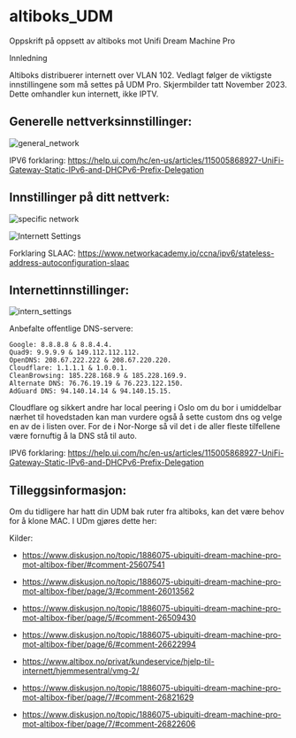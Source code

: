 # altiboks_UDM
Oppskrift på oppsett av altiboks mot Unifi Dream Machine Pro

Innledning

Altiboks distribuerer internett over VLAN 102. Vedlagt følger de viktigste innstillingene som må settes på UDM Pro. Skjermbilder tatt November 2023. Dette omhandler kun internett, ikke IPTV.

## Generelle nettverksinnstillinger:
![general_network](https://github.com/fborch/altiboks_UDM/assets/14937023/7cfe0a22-e038-49ff-9b6e-8879377f8650)

IPV6 forklaring: https://help.ui.com/hc/en-us/articles/115005868927-UniFi-Gateway-Static-IPv6-and-DHCPv6-Prefix-Delegation

## Innstillinger på ditt nettverk:
![specific network](https://github.com/fborch/altiboks_UDM/assets/14937023/7e0461eb-6d1f-4048-8226-9af1041a67df)

![Internett Settings](https://github.com/fborch/altiboks_UDM/blob/main/2024-03-07%2012_52_15-UniFi%20Network%20-%20UDM-Pro%20%E2%80%94%20Mozilla%20Firefox.png)

Forklaring SLAAC: https://www.networkacademy.io/ccna/ipv6/stateless-address-autoconfiguration-slaac

## Internettinnstillinger:
![intern_settings](https://github.com/fborch/altiboks_UDM/assets/14937023/af7c9c47-62b1-45db-bfdd-75c72f51b103)

Anbefalte offentlige DNS-servere:

    Google: 8.8.8.8 & 8.8.4.4.
    Quad9: 9.9.9.9 & 149.112.112.112.
    OpenDNS: 208.67.222.222 & 208.67.220.220.
    Cloudflare: 1.1.1.1 & 1.0.0.1.
    CleanBrowsing: 185.228.168.9 & 185.228.169.9.
    Alternate DNS: 76.76.19.19 & 76.223.122.150.
    AdGuard DNS: 94.140.14.14 & 94.140.15.15.

Cloudflare og sikkert andre har local peering i Oslo om du bor i umiddelbar nærhet til hovedstaden kan man vurdere også å sette custom dns og velge en av de i listen over. For de i Nor-Norge så vil det i de aller fleste tilfellene være fornuftig å la DNS stå til auto.

IPV6 forklaring: https://help.ui.com/hc/en-us/articles/115005868927-UniFi-Gateway-Static-IPv6-and-DHCPv6-Prefix-Delegation

## Tilleggsinformasjon:

Om du tidligere har hatt din UDM bak ruter fra altiboks, kan det være behov for å klone MAC. I UDm gjøres dette her:
 


Kilder:


* https://www.diskusjon.no/topic/1886075-ubiquiti-dream-machine-pro-mot-altibox-fiber/#comment-25607541

* https://www.diskusjon.no/topic/1886075-ubiquiti-dream-machine-pro-mot-altibox-fiber/page/3/#comment-26013562

* https://www.diskusjon.no/topic/1886075-ubiquiti-dream-machine-pro-mot-altibox-fiber/page/5/#comment-26509430

* https://www.diskusjon.no/topic/1886075-ubiquiti-dream-machine-pro-mot-altibox-fiber/page/6/#comment-26622994

* https://www.altibox.no/privat/kundeservice/hjelp-til-internett/hjemmesentral/vmg-2/

* https://www.diskusjon.no/topic/1886075-ubiquiti-dream-machine-pro-mot-altibox-fiber/page/7/#comment-26821629

* https://www.diskusjon.no/topic/1886075-ubiquiti-dream-machine-pro-mot-altibox-fiber/page/7/#comment-26822606
